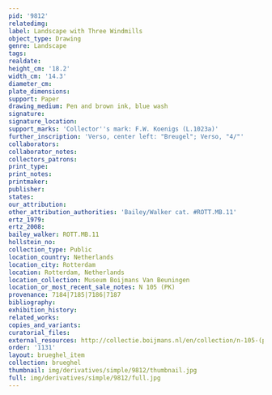 ```yaml
---
pid: '9812'
relatedimg: 
label: Landscape with Three Windmills
object_type: Drawing
genre: Landscape
tags: 
realdate: 
height_cm: '18.2'
width_cm: '14.3'
diameter_cm: 
plate_dimensions: 
support: Paper
drawing_medium: Pen and brown ink, blue wash
signature: 
signature_location: 
support_marks: 'Collector''s mark: F.W. Koenigs (L.1023a)'
further_inscription: 'Verso, center left: "Breugel"; Verso, "4/"'
collaborators: 
collaborator_notes: 
collectors_patrons: 
print_type: 
print_notes: 
printmaker: 
publisher: 
states: 
our_attribution: 
other_attribution_authorities: 'Bailey/Walker cat. #ROTT.MB.11'
ertz_1979: 
ertz_2008: 
bailey_walker: ROTT.MB.11
hollstein_no: 
collection_type: Public
location_country: Netherlands
location_city: Rotterdam
location: Rotterdam, Netherlands
location_collection: Museum Boijmans Van Beuningen
location_or_most_recent_sale_notes: N 105 (PK)
provenance: 7184|7185|7186|7187
bibliography: 
exhibition_history: 
related_works: 
copies_and_variants: 
curatorial_files: 
external_resources: http://collectie.boijmans.nl/en/collection/n-105-(pk)
order: '1131'
layout: brueghel_item
collection: brueghel
thumbnail: img/derivatives/simple/9812/thumbnail.jpg
full: img/derivatives/simple/9812/full.jpg
---
```

